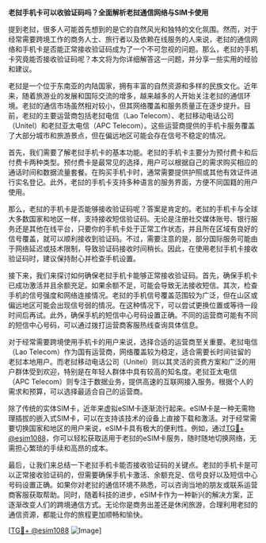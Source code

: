 **老挝手机卡可以收验证码吗？全面解析老挝通信网络与SIM卡使用**

提到老挝，很多人可能首先想到的是它的自然风光和独特的文化氛围。然而，对于经常需要跨境工作的商务人士、旅行者以及依赖在线服务的人来说，老挝的通信网络和手机卡是否能正常接收验证码成为了一个不可忽视的问题。那么，老挝的手机卡究竟能否接收验证码呢？本文将为你详细解答这一问题，并分享一些实用的经验和建议。

老挝是一个位于东南亚的内陆国家，拥有丰富的自然资源和多样的民族文化。近年来，随着旅游业的发展和国际交流的增多，越来越多的人开始关注老挝的通信环境。老挝的通信市场虽然相对较小，但其网络覆盖和服务质量正在逐步提升。目前，老挝的主要运营商包括老挝电信（Lao Telecom）、老挝移动电话公司（Unitel）和老挝亚太电信（APC Telecom）。这些运营商提供的手机卡服务覆盖了大部分城市和旅游景点，但在偏远地区可能会存在信号不稳定的情况。

首先，我们需要了解老挝手机卡的基本功能。老挝的手机卡主要分为预付费卡和后付费卡两种类型。预付费卡是最常见的选择，用户可以根据自己的需求购买相应的通话时间和数据流量套餐。在购买手机卡时，通常需要提供护照或其他有效证件进行实名登记。此外，老挝的手机卡支持多种语言的服务界面，方便不同国籍的用户使用。

那么，老挝的手机卡是否能够接收验证码呢？答案是肯定的。老挝的手机卡与全球大多数国家和地区一样，支持接收短信验证码。无论是注册社交媒体账号、银行服务还是其他在线平台，只要你的手机卡处于正常工作状态，并且所在区域有良好的信号覆盖，就可以顺利接收到验证码。不过，需要注意的是，部分国际服务可能由于网络延迟或技术限制，导致验证码接收时间稍长。因此，在使用老挝手机卡接收验证码时，建议保持耐心并检查手机设置。

接下来，我们来探讨如何确保老挝手机卡能够正常接收验证码。首先，确保手机卡已成功激活并且余额充足。如果余额不足，可能会导致无法接收短信。其次，检查手机的信号强度和网络连接情况。老挝的手机信号覆盖范围较为广泛，但在山区或偏远地区可能会出现信号弱的情况。在这种情况下，可以尝试更换位置或等待一段时间后再试。此外，确保手机的短信中心号码设置正确。不同的运营商可能有不同的短信中心号码，可以通过拨打运营商客服热线查询具体信息。

对于经常需要跨境使用手机卡的用户来说，选择合适的运营商至关重要。老挝电信（Lao Telecom）作为国有运营商，网络覆盖较为稳定，适合需要长时间驻留的老挝本地用户。而老挝移动电话公司（Unitel）则以其灵活的资费方案和广泛的用户群体受到欢迎，特别是在年轻人群体中具有较高的知名度。老挝亚太电信（APC Telecom）则专注于数据业务，提供高速的互联网接入服务。根据个人的需求和预算，可以选择最适合自己的运营商。

除了传统的实体SIM卡，近年来虚拟eSIM卡逐渐流行起来。eSIM卡是一种无需物理插拔的嵌入式SIM卡，可以在支持该技术的设备上直接下载和激活。对于经常需要切换国家和地区的用户来说，eSIM卡具有极大的便利性。例如，通过[TG💪+ @esim1088](https://t.me/s/esim1088)，你可以轻松获取适用于老挝的eSIM卡服务，随时随地切换网络，无需担心繁琐的手续和高昂的成本。

最后，让我们来总结一下老挝手机卡能否接收验证码的关键点。老挝的手机卡是可以正常接收验证码的，但需要确保手机卡激活、余额充足、信号良好以及短信中心号码设置正确。如果你对老挝的通信环境不熟悉，可以咨询当地的朋友或联系运营商客服获取帮助。同时，随着科技的进步，eSIM卡作为一种新兴的解决方案，正逐渐改变人们的跨境通信方式。无论你是商务出差还是休闲旅游，合理利用老挝的通信资源，都能让你的旅程更加顺畅和愉快。

[[TG💪+ @esim1088](https://t.me/s/esim1088) ![Image](https://i.postimg.cc/4NQfJmqS/Snipaste-2025-05-13-00-14-12.png)]